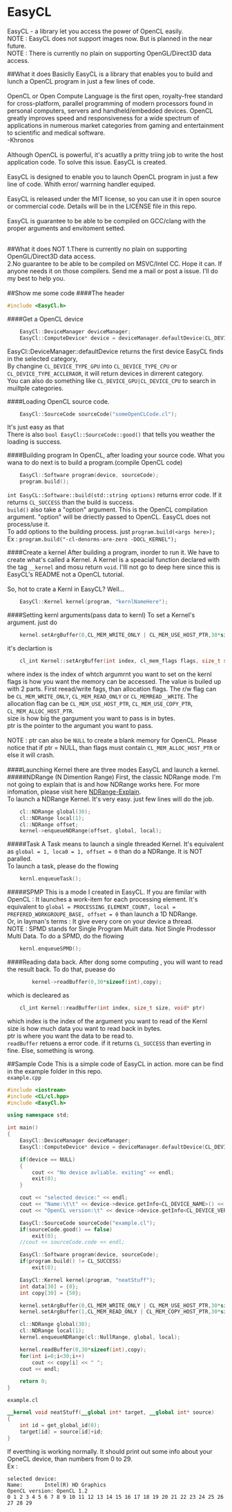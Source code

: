 # EasyCL
EasyCL - a library let you access the power of OpenCL easily. <br>
NOTE : EasyCL does not support images now. But is planned in the near future.<br>
NOTE : There is currently no plain on supporting OpenGL/Direct3D data access.<br>

##What it does
Basiclly EasyCL is a library that enables you to build and lunch a OpenCL program in just a few lines of code.<br><br>
OpenCL or Open Compute Language is the first open, royalty-free standard for cross-platform, parallel programming of modern processors found in personal computers, servers and handheld/embedded devices. OpenCL greatly improves speed and responsiveness for a wide spectrum of applications in numerous market categories from gaming and entertainment to scientific and medical software.<br>
-Khronos<br>
<br>
Although OpenCL is powerful, it's acuatlly a pritty triing job to write the host application code. To solve this issue. EasyCL is created.<br>
<br>
EasyCL is designed to enable you to launch OpenCL program in just a few line of code. Whith error/ warrning handler equiped.<br>
<br>
EasyCL is released under the MIT license, so you can use it in open source or commercial code. Details will be in the LICENSE file in this repo.<br>
<br>
EasyCL is guarantee to be able to be compiled on GCC/clang with the proper arguments and envitoment setted.<br>
<br>

##What it does NOT
1.There is currently no plain on supporting OpenGL/Direct3D data access.<br>
2.No guarantee to be able to be compiled on MSVC/Intel CC. Hope it can. If anyone needs it on those compilers. Send me a mail or post a issue. I'll do my best to help you.<br>
<br>
##Show me some code
####The header 
```C++
#include <EasyCl.h>
```

####Get a OpenCL device
```C++
    EasyCl::DeviceManager deviceManager;
    EasyCl::ComputeDevice* device = deviceManager.defaultDevice(CL_DEVICE_TYPE_GPU);
```
EasyCl::DeviceManager::defaultDevice returns the first device EasyCL finds in the selected category, <br>
By changine `CL_DEVICE_TYPE_GPU` into `CL_DEVICE_TYPE_CPU` or `CL_DEVICE_TYPE_ACCLERAOR`, it will return  devices in dirrerent category.<br>
You can also do something like `CL_DEVICE_GPU|CL_DEVICE_CPU` to search in muiltple categories.<br>

####Loading OpenCL source code.
```C++
    EasyCl::SourceCode sourceCode("someOpenCLCode.cl");
```
It's just easy as that<br>
There is also `bool EasyCl::SourceCode::good()` that tells you weather the loading is success.

####Building program
In OpenCL, after loading your source code. What you wana to do next is to build a program.(compile OpenCL code)<br>
```C++
    EasyCl::Software program(device, sourceCode);
    program.build();
```
`int EasyCL::Software::build(std::string options)` returns error code. If it returns `CL_SUCCESS` than the build is success.<br>
`build()` also take a "option" argument. This is the OpenCL compilation argument. "option" will be driectly passed to OpenCL. EasyCL does not process/use it.<br>
To add options to the building process. just `program.build(<args here>);`<br>
Ex : `program.build("-cl-denorms-are-zero -DOCL_KERNEL");`<br>

####Create a kernel
After building a program, inorder to run it. We have to create what's called a Kernel. A Kernel is a speacial function declared with the tag `__kernel` and mosu return `void`. I'lll not go to deep here since this is EasyCL's README not a OpenCL tutorial.<br>
<br>
So, hot to crate a Kernl in EasyCL? Well...<br>
```C++
    EasyCl::Kernel kernel(program, "kernlNameHere");
```

####Setting kernl arguments(pass data to kernl)
To set a Kernel's argument. just do<br>
```C++
    kernel.setArgBuffer(0,CL_MEM_WRITE_ONLY | CL_MEM_USE_HOST_PTR,30*sizeof(int),data);
```
it's declartion is
```C++
    cl_int Kernel::setArgBuffer(int index, cl_mem_flags flags, size_t size, void* ptr);
```

where index is the index of whtch argumrnt you want to set on the kernl<br>
flags is how you want the memory can be accessed. The value is builed up with 2 parts. First reead/write fags, than allocation flags. The r/w flag can be `CL_MEM_WRITE_ONLY`, `CL_MEM_READ_ONLY` or `CL_MEMREAD__WRITE`. The    allocation flag can be `CL_MEM_USE_HOST_PTR`, `CL_MEM_USE_COPY_PTR`, `CL_MEM_ALLOC_HOST_PTR`.<br>
size is how big the gargument you want to pass is in bytes.<br>
ptr is the pointer to the argumant you want to pass.<br>
<br>
NOTE : ptr can also be `NULL` to create a blank memory for OpenCL. Please notice that if ptr = NULL, than flags must contain `CL_MEM_ALLOC_HOST_PTR` or else it will crash.<br>
<br>
####Launching Kernel
there are three modes EasyCL and launch a kernel.<br>
#####NDRange (N Dimention Range)
First, the classic NDRange mode. I'm not going to explain that is and how NDRange works here. For more infomation, please visit here [NDRange-Explain].<br>
To launch a NDRange Kernel. It's very easy. just few lines will do the job.<br>
```C++
    cl::NDRange global(30);
	cl::NDRange local(1);
	cl::NDRange offset;
	kernel->enqueueNDRange(offset, global, local);
```

#####Task
A Task means to launch a single threaded Kernel. It's equivalent as `global = 1, loca0 = 1, offset = 0` than do a NDRange. It is NOT paralled.<br>
To launch a task, please do the flowing
```C++
    kernl.enqueueTask();
```

#####SPMP
This is a mode I created in EasyCL. If you are fimilar with OpenCL : It launches a work-item for each processing element. It's equivalent to `global = PROCESSING_ELEMENT_COUNT, local = PREFERED_WORKGROUPE_BASE, offset = 0` than launch a 1D NDRange.<br>
Or, in layman's terms : It give every core on your device a thread.<br>
NOTE : SPMD stands for Single Program Muilt data. Not Single Prodessor Multi Data.
To do a SPMD, do the flowing
```C++
    kernl.enqueueSPMD();
```
####Reading data back.
After dong some computing , you will want to read the result back. To do that, puease do
```C++
    	kernel->readBuffer(0,30*sizeof(int),copy);
```
which is decleared as
```C++
    cl_int Kernel::readBuffer(int index, size_t size, void* ptr)
```
which index is the index of the argument you want to read of the Kernl<br>
size is how much data you want to read back in bytes.<br>
ptr is where you want the data to be read to.<br>
`readBuffer` retuens a error code. if it returns `CL_SUCCESS` than everting in fine. Else, something is wrong.

##Sample Code
This is a simple code of EasyCL in action. more can be find in the example folder in this repo.<br>
`example.cpp`
```C++
#include <iostream>
#include <CL/cl.hpp>
#include <EasyCl.h>

using namespace std;

int main()
{
	EasyCl::DeviceManager deviceManager;
	EasyCl::ComputeDevice* device = deviceManager.defaultDevice(CL_DEVICE_TYPE_GPU);

	if(device == NULL)
	{
		cout << "No device avliable. exiting" << endl;
		exit(0);
	}

	cout << "selected device:" << endl;
	cout << "Name:\t\t" << device->device.getInfo<CL_DEVICE_NAME>() << endl;
	cout << "OpenCL version:\t" << device->device.getInfo<CL_DEVICE_VERSION>() << endl;

	EasyCl::SourceCode sourceCode("example.cl");
	if(sourceCode.good() == false)
		exit(0);
	//cout << sourceCode.code << endl;

	EasyCl::Software program(device, sourceCode);
	if(program.build() != CL_SUCCESS)
		exit(0);

	EasyCl::Kernel kernel(program, "neatStuff");
	int data[30] = {0};
	int copy[30] = {50};

	kernel.setArgBuffer(0,CL_MEM_WRITE_ONLY | CL_MEM_USE_HOST_PTR,30*sizeof(int),copy);
	kernel.setArgBuffer(1,CL_MEM_READ_ONLY | CL_MEM_COPY_HOST_PTR,30*sizeof(int),data);

	cl::NDRange global(30);
	cl::NDRange local(1);
	kernel.enqueueNDRange(cl::NullRange, global, local);

	kernel.readBuffer(0,30*sizeof(int),copy);
	for(int i=0;i<30;i++)
		cout << copy[i] << " ";
	cout << endl;

	return 0;
}
```
`example.cl`
```OpenCL
__kernel void neatStuff(__global int* target, __global int* source)
{
	int id = get_global_id(0);
	target[id] = source[id]+id;
}
```
If everthing is working normally. It should print out some info about your OpneCL device, than numbers from 0 to 29.<br>
Ex : <br>
```
selected device:
Name:		Intel(R) HD Graphics
OpenCL version:	OpenCL 1.2 
0 1 2 3 4 5 6 7 8 9 10 11 12 13 14 15 16 17 18 19 20 21 22 23 24 25 26 27 28 29 
```

[NDRange-Explain]: https://www.khronos.org/message_boards/showthread.php/6287-Beginner-question-understanding-NDRange
